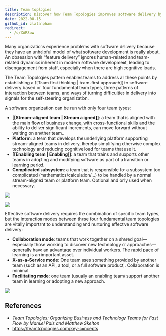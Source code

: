 ```yaml
---
title: Team toplogies
description: Discover how Team Topologies improves software delivery by organizing teams into four types and using three interaction modes to boost collaboration, reduce cognitive load, and enhance flow.
date: 2022-08-15
github_id: zlatanpham
redirect:
  - /s/XAR8ow
---
```


Many organizations experience problems with software delivery because they have an unhelpful model of what software development is really about. An obsession with “feature delivery” ignores human-related and team-related dynamics inherent in modern software development, leading to disengagement from staff, especially when there are high cognitive loads.

The Team Topologies pattern enables teams to address all these points by establishing a [[Team first thinking | team-first approach]] to software delivery based on four fundamental team types, three patterns of interaction between teams, and ways of turning difficulties in delivery into signals for the self-steering organization.

A software organization can be run with only four team types:

- **[[Stream-aligned team | Stream aligned]]**: a team that is aligned with the main flow of business change, with cross-functional skills and the ability to deliver significant increments, can move forward without waiting on another team..
- **Platform**: a team that develops the underlying platform supporting stream-aligned teams in delivery, thereby simplifying otherwise complex technology and reducing cognitive load for teams that use it.
- **[[Enabling team | Enabling]]**: a team that trains and supports other teams in adopting and modifying software as part of a transition or learning period.
- **Complicated subsystem**: a team that is responsible for a subsystem too complicated (mathematics/calculation/...) to be handled by a normal stream-aligned team or platform team. Optional and only used when necessary.

![](assets/team-toplogies_the-four-fundamental-team-topologies.webp)

![](assets/team-toplogies_four-fundamental-topologies-shown-with-the-flow-of-change.webp)

Effective software delivery requires the combination of specific team types, but the interaction modes between these four fundamental team topologies are vitally important to understanding and nurturing effective software delivery:

- **Collaboration mode**: teams that work together on a shared goal—especially those working to discover new technology or approaches—generally have an advantage over individual workers. The rapid pace of learning is an important asset.
- **X-as-a-Service mode**: One team uses something provided by another team (such as an API, a tool, or a full software product). Collaboration is minimal.
- **Facilitating mode**: one team (usually an enabling team) support another team in learning or adopting a new approach.

![](assets/team-toplogies_3-team-interaction-modes.webp)

## References

- _Team Topologies: Organizing Business and Technology Teams for Fast Flow by Manuel Pais and Matthew Skelton_
- https://teamtopologies.com/key-concepts
